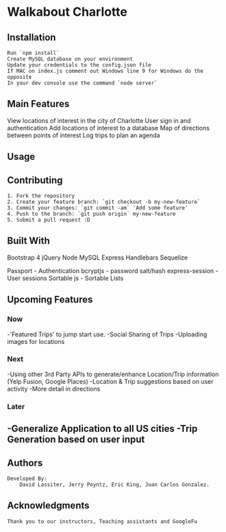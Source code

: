 
# Walkabout Charlotte

## Installation
    Run `npm install`
    Create MySQL database on your environment
    Update your credentials to the config.json file
    If MAC on index.js comment out Windows line 9 for Windows do the opposite
    In your dev console use the command `node server`

## Main Features
  View locations of interest in the city of Charlotte
  User sign in and authentication
  Add locations of interest to a database
  Map of directions between points of interest
  Log trips to plan an agenda


## Usage

## Contributing
    1. Fork the repository
    2. Create your feature branch: `git checkout -b my-new-feature`
    3. Commit your changes: `git commit -am` 'Add some feature'
    4. Push to the branch: `git push origin` my-new-feature
    5. Submit a pull request :D

## Built With
  Bootstrap 4
  jQuery
  Node
  MySQL
  Express
  Handlebars
  Sequelize

  Passport - Authentication
  bcryptjs - password salt/hash
  express-session - User sessions
  Sortable js - Sortable Lists

## Upcoming Features

### Now
-'Featured Trips' to jump start use.
-Social Sharing of Trips
-Uploading images for locations

### Next
-Using other 3rd Party APIs to generate/enhance Location/Trip information (Yelp Fusion, Google Places)
-Location & Trip suggestions based on user activity
-More detail in directions


### Later
-Generalize Application to all US cities
-Trip Generation based on user input
-


## Authors
    Developed By:
        David Lassiter, Jerry Poyntz, Eric King, Juan Carlos Gonzalez.

## Acknowledgments
    Thank you to our instructors, Teaching assistants and GoogleFu

